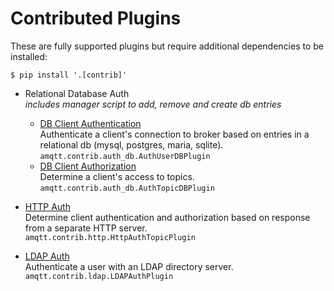 # Contributed Plugins

These are fully supported plugins but require additional dependencies to be installed: 

`$ pip install '.[contrib]'`


- Relational Database Auth<br/>
  _includes manager script to add, remove and create db entries_
    - [DB Client Authentication](auth_db.md)<br/>
      Authenticate a client's connection to broker based on entries in a relational db (mysql, postgres, maria, sqlite).<br/>
      `amqtt.contrib.auth_db.AuthUserDBPlugin`
    - [DB Client Authorization](auth_db.md)<br/>
      Determine a client's access to topics.<br/>
      `amqtt.contrib.auth_db.AuthTopicDBPlugin`

- [HTTP Auth](http.md)<br/>
  Determine client authentication and authorization based on response from a separate HTTP server.<br/>
  `amqtt.contrib.http.HttpAuthTopicPlugin`

- [LDAP Auth](ldap.md)<br/>
  Authenticate a user with an LDAP directory server.<br/>
  `amqtt.contrib.ldap.LDAPAuthPlugin`